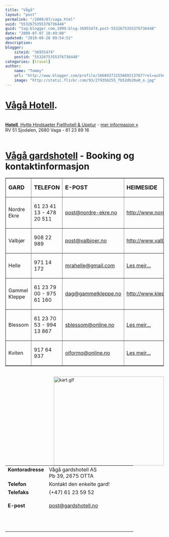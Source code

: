 ```yaml
---
title: "Vågå"
layout: "post"
permalink: "/2009/07/vaga.html"
uuid: "5532675355376736448"
guid: "tag:blogger.com,1999:blog-36955474.post-5532675355376736448"
date: "2009-07-07 18:49:00"
updated: "2010-09-28 09:54:52"
description: 
blogger:
    siteid: "36955474"
    postid: "5532675355376736448"
categories: [travel]
author: 
    name: "Tommy"
    url: "http://www.blogger.com/profile/16604372255669213767?rel=author"
    image: "http://static.flickr.com/93/279356255_fb52db20a0_o.jpg"
---
```


<div class="css-full-post-content js-full-post-content">
<div xmlns='http://www.w3.org/1999/xhtml'><h1><a href='http://www.vagahotel.no/'>Vågå Hotell</a>.</h1><br/><div class='name lname'><a onclick='this.blur();return openInfoWindow(&apos;A&apos;);' id='link_A_2' log='miw' href='http://maps.google.no/maps?f=q&amp;source=s_q&amp;hl=no&amp;geocode=&amp;q=hotell&amp;vps=5&amp;jsv=165c&amp;sll=61.874604,9.076424&amp;sspn=0.093383,0.291481&amp;gl=no&amp;ie=UTF8&amp;radius=4.75&amp;ei=0phTSqWAEMqzsgbRnsTYBQ&amp;cd=1&amp;li=lmd&amp;latlng=61879135,9095993,10621333524377693758'><span dir='ltr' class='fn org' id='title'><b>Hotell</b>, Hytte Hindsaeter Fjellhotell &amp; Upptur</span>‎</a> <span class='detls'> -  <nobr><a onclick='return maximizeInfoWindow(&apos;A&apos;);' id='link_A_2' log='miwd' href='http://maps.google.no/maps?f=q&amp;source=s_q&amp;hl=no&amp;geocode=&amp;q=hotell&amp;vps=5&amp;jsv=165c&amp;sll=61.874604,9.076424&amp;sspn=0.093383,0.291481&amp;gl=no&amp;ie=UTF8&amp;radius=4.75&amp;ei=0phTSqWAEMqzsgbRnsTYBQ&amp;cd=1&amp;li=lmd&amp;latlng=61879135,9095993,10621333524377693758'>mer informasjon »</a></nobr></span></div><div><span dir='ltr' id='adr' class='adr'><span class='extended-address'>RV 51 Sjodalen</span>, <span class='postal-code'>2680</span> <span class='locality'>Vaga</span></span>‎ - <span class='nw' dir='ltr'><span class='tel'>61 23 89 16</span></span>‎</div><br/><h1><a href='http://www.gardshotell.no/'>Vågå gardshotell</a> - Booking og kontaktinformasjon</h1> <p> </p><table width='100%' border='1'> <tbody> <tr> <td> <p><strong><font size='4'>GARD</font></strong></p></td>  <td> <p><strong><font size='4'>TELEFON</font></strong></p></td> <td> <p><strong><font size='4'>E-POST</font></strong></p></td> <td> <p><strong><font size='4'>HEIMESIDE</font></strong></p></td></tr> <tr> <td> <p>Nordre Ekre</p></td>  <td> <p>61 23 41 13 - 478 20 511</p></td> <td> <p><a href='mailto:post@nordre-ekre.no'>post@nordre-ekre.no</a></p></td> <td> <p><a href='http://www.nordre-ekre.no/'>http://www.nordre-ekre.no/</a> </p></td></tr> <tr> <td> <p>Valbjør</p></td>  <td> <p>908 22 989</p></td> <td> <p><a href='mailto:post@valbjoer.no'>post@valbjoer.no</a></p></td> <td> <p><a href='http://www.valbjoer.no/'>http://www.valbjoer.no/</a></p></td></tr> <tr> <td> <p>Helle</p></td>  <td> <p>971 14 172</p></td> <td> <p><a href='mailto:mrahelle@gmail.com'>mrahelle@gmail.com</a> </p></td> <td><a title='Helle' href='http://www.gardshotell.no/index.php?p=20-20-18' target='_self'>Les meir...</a></td></tr> <tr> <td> <p>Gammel Kleppe</p></td>  <td> <p>61 23 79 00 - 975 61 160</p></td> <td> <p><a href='mailto:dag@gammelkleppe.no'>dag@gammelkleppe.no</a></p></td> <td> <p><u><a href='http://www.kleppesommeren.no/'>http://www.kleppesommeren.no/</a></u></p></td></tr> <tr> <td> <p>Blessom</p></td>  <td> <p>61 23 70 53 - 994 13 867</p></td> <td> <p><a href='mailto:sblessom@online.no'>sblessom@online.no</a></p></td> <td><a title='Blessom' href='http://www.gardshotell.no/index.php?p=19-19-17' target='_self'> </a><p><a title='Blessom' href='http://www.gardshotell.no/index.php?p=19-19-17' target='_self'>Les meir...</a></p></td></tr> <tr> <td> <p>Kviten</p></td>  <td> <p>917 64 937</p></td> <td> <p><a href='mailto:oiformo@online.no'>oiformo@online.no</a></p></td> <td> <p><a title='Kviten' href='http://www.gardshotell.no/index.php?p=22-22-20' target='_self'>Les meir...</a></p></td></tr></tbody></table><br/><img width='350' height='282' border='0' align='right' alt='kart.gif ' src='http://www.gardshotell.no/assets/webbilder//kart.gif'/> <table width='407' cellpadding='10' border='0' style='width: 407px; height: 247px;'> <tbody> <tr> <td width='30%' valign='top'><strong>Kontoradresse</strong></td> <td width='70%' valign='top'>Vågå gardshotell AS<br/>Pb 39, 2675 OTTA</td></tr> <tr> <td><strong>Telefon</strong></td> <td>Kontakt den enkelte gard!</td></tr> <tr> <td><strong>Telefaks</strong></td> <td>(+47) 61 23 59 52</td></tr> <tr> <td><strong>E-post</strong></td> <td> <p><a href='mailto:post@gardshotell.no'>post@gardshotell.no</a></p></td></tr> <tr> <td><strong><br/></strong></td><td><br/></td></tr><tr><td><br/></td><td><br/></td></tr></tbody></table><br/><br/><br/></div>
</div>
